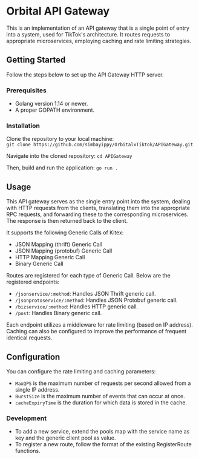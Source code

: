 # Orbital API Gateway
This is an implementation of an API gateway that is a single point of entry into a system, used for TikTok's architecture. It routes requests to appropriate microservices, employing caching and rate limiting strategies.

## Getting Started
Follow the steps below to set up the API Gateway HTTP server.

### Prerequisites
* Golang version 1.14 or newer.
* A proper GOPATH environment.

### Installation
Clone the repository to your local machine: <br>
`git clone https://github.com/simbayippy/OrbitalxTiktok/APIGateway.git`

Navigate into the cloned repository:
`cd APIGateway`

Then, build and run the application:
`go run .`

## Usage
This API gateway serves as the single entry point into the system, dealing with HTTP requests from the clients, translating them into the appropriate RPC requests, and forwarding these to the corresponding microservices. The response is then returned back to the client.

It supports the following Generic Calls of Kitex:

* JSON Mapping (thrift) Generic Call
* JSON Mapping (protobuf) Generic Call
* HTTP Mapping Generic Call
* Binary Generic Call


Routes are registered for each type of Generic Call. Below are the registered endpoints:

* `/jsonservice/:method`: Handles JSON Thrift generic call.
* `/jsonprotoservice/:method`: Handles JSON Protobuf generic call.
* `/bizservice/:method`: Handles HTTP generic call.
* `/post`: Handles Binary generic call.

Each endpoint utilizes a middleware for rate limiting (based on IP address). Caching can also be configured to improve the performance of frequent identical requests.

## Configuration
You can configure the rate limiting and caching parameters:

* `MaxQPS` is the maximum number of requests per second allowed from a single IP address.
* `BurstSize` is the maximum number of events that can occur at once.
* `cacheExpiryTime` is the duration for which data is stored in the cache.

### Development
* To add a new service, extend the pools map with the service name as key and the generic client pool as value.
* To register a new route, follow the format of the existing RegisterRoute functions.
